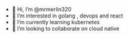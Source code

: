 - 👋 Hi, I’m @mrmerlin320 
- 👀 I’m interested in golang , devops and react
- 🌱 I’m currently learning  kubernetes
- 💞️ I’m looking to collaborate on  cloud native

<!---
mrmerlin320/mrmerlin320 is a ✨ special ✨ repository because its `README.md` (this file) appears on your GitHub profile.
You can click the Preview link to take a look at your changes.
--->
